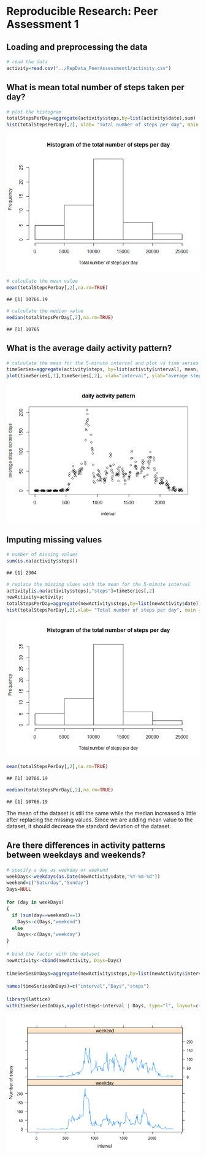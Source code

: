 # Reproducible Research: Peer Assessment 1


## Loading and preprocessing the data

```r
# read the data
activity=read.csv("../RepData_PeerAssessment1/activity.csv")
```


## What is mean total number of steps taken per day?

```r
# plot the histogram
totalStepsPerDay=aggregate(activity$steps,by=list(activity$date),sum)
hist(totalStepsPerDay[,2], xlab= "Total number of steps per day", main = "Histogram of the total number of steps per day")
```

![](PA1_template_files/figure-html/unnamed-chunk-2-1.png) 

```r
# calculate the mean value
mean(totalStepsPerDay[,2],na.rm=TRUE)
```

```
## [1] 10766.19
```

```r
# calculate the median value
median(totalStepsPerDay[,2],na.rm=TRUE)
```

```
## [1] 10765
```


## What is the average daily activity pattern?

```r
# calculate the mean for the 5-minute interval and plot vs time series
timeSeries=aggregate(activity$steps, by=list(activity$interval), mean, na.rm=TRUE)
plot(timeSeries[,1],timeSeries[,2], xlab="interval", ylab="average steps across days", main="daily activity pattern")
```

![](PA1_template_files/figure-html/unnamed-chunk-3-1.png) 


## Imputing missing values

```r
# number of missing values
sum(is.na(activity$steps))
```

```
## [1] 2304
```

```r
# replace the missing vlues with the mean for the 5-minute interval
activity[is.na(activity$steps),"steps"]=timeSeries[,2]
newActivity=activity;
totalStepsPerDay=aggregate(newActivity$steps,by=list(newActivity$date),sum)
hist(totalStepsPerDay[,2],xlab= "Total number of steps per day", main = "Histogram of the total number of steps per day")
```

![](PA1_template_files/figure-html/unnamed-chunk-4-1.png) 

```r
mean(totalStepsPerDay[,2],na.rm=TRUE)
```

```
## [1] 10766.19
```

```r
median(totalStepsPerDay[,2],na.rm=TRUE)
```

```
## [1] 10766.19
```
The mean of the dataset is still the same while the median increased a little after replacing the missing values. Since we are adding mean value to the dataset, it should decrease the standard deviation of the dataset.



## Are there differences in activity patterns between weekdays and weekends?

```r
# specify a day as weekday or weekend
weekDays<-weekdays(as.Date(newActivity$date,"%Y-%m-%d"))
weekend=c("Saturday","Sunday")
Days=NULL

for (day in weekDays)
{
  if (sum(day==weekend)==1)
    Days<-c(Days,"weekend")
  else
    Days<-c(Days,"weekday")
}

# bind the factor with the dataset
newActivity<-cbind(newActivity, Days=Days)

timeSeriesOnDays=aggregate(newActivity$steps,by=list(newActivity$interval, newActivity$Days), mean)

names(timeSeriesOnDays)=c("interval","Days","steps")

library(lattice)
with(timeSeriesOnDays,xyplot(steps~interval | Days, type="l", layout=c(1,2), ylab="Number of steps" ))
```

![](PA1_template_files/figure-html/unnamed-chunk-5-1.png) 
